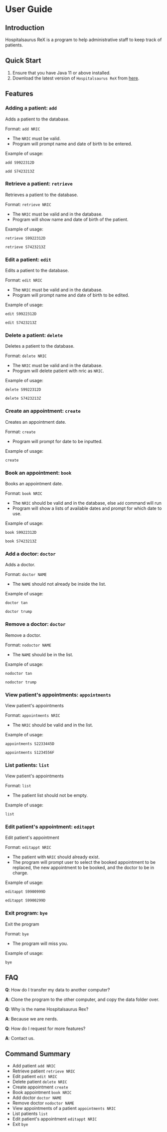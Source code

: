 # User Guide

## Introduction

Hospitalsaurus ReX is a program to help administrative staff to keep track of patients.

## Quick Start

1. Ensure that you have Java 11 or above installed.
1. Download the latest version of `Hospitalsaurus ReX` from [here](https://github.com/AY2021S1-CS2113-T16-4/tp).

## Features

### Adding a patient: `add`
Adds a patient to the database.

Format: `add NRIC`

* The `NRIC` must be valid.
* Program will prompt name and date of birth to be entered.

Example of usage: 

`add S9922312D`

`add S7423213Z`

### Retrieve a patient: `retrieve`
Retrieves a patient to the database.

Format: `retrieve NRIC`

* The `NRIC` must be valid and in the database.
* Program will show name and date of birth of the patient.

Example of usage:

`retrieve S9922312D`

`retrieve S7423213Z`

### Edit a patient: `edit`
Edits a patient to the database.

Format: `edit NRIC`

* The `NRIC` must be valid and in the database.
* Program will prompt name and date of birth to be edited.

Example of usage:

`edit S9922312D`

`edit S7423213Z`

### Delete a patient: `delete`
Deletes a patient to the database.

Format: `delete NRIC`

* The `NRIC` must be valid and in the database.
* Program will delete patient with nric as `NRIC`.

Example of usage:

`delete S9922312D`

`delete S7423213Z`

### Create an appointment: `create`
Creates an appointment date.

Format: `create`

* Program will prompt for date to be inputted.

Example of usage:

`create`

### Book an appointment: `book`
Books an appointment date.

Format: `book NRIC`

* The `NRIC` should be valid and in the database, else `add` command will run
* Program will show a lists of available dates and prompt for which date to use.

Example of usage:

`book S9922312D`

`book S7423213Z`

### Add a doctor: `doctor`
Adds a doctor.

Format: `doctor NAME`

* The `NAME` should not already be inside the list.

Example of usage:

`doctor tan`

`doctor trump`

### Remove a doctor: `doctor`
Remove a doctor.

Format: `nodoctor NAME`

* The `NAME` should be in the list.

Example of usage:

`nodoctor tan`

`nodoctor trump`

### View patient's appointments: `appointments`
View patient's appointments

Format: `appointments NRIC`

* The `NRIC` should be valid and in the list.

Example of usage:

`appointments S2233445D`

`appointments S1234556F`

### List patients: `list`
View patient's appointments

Format: `list`

* The patient list should not be empty.

Example of usage:

`list`

### Edit patient's appointment: `editappt`
Edit patient's appointment

Format: `editappt NRIC`

* The patient with `NRIC` should already exist.
* The program will prompt user to select the booked appointment to be replaced, the new appointment to be booked, and the doctor to be in charge.

Example of usage:

`editappt S9900999D`

`editappt S9900299D`

### Exit program: `bye`
Exit the program

Format: `bye`

* The program will miss you.

Example of usage:

`bye`

## FAQ

**Q**: How do I transfer my data to another computer? 

**A**: Clone the program to the other computer, and copy the data folder over.

**Q**: Why is the name Hospitalsaurus Rex?

**A**: Because we are nerds.

**Q**: How do I request for more features?

**A**: Contact us.

## Command Summary

* Add patient `add NRIC`
* Retrieve patient `retrieve NRIC`
* Edit patient `edit NRIC`
* Delete patient `delete NRIC`
* Create appointment `create`
* Book appointment `book NRIC`
* Add doctor `doctor NAME`
* Remove doctor `nodoctor NAME`
* View appointments of a patient `appointments NRIC`
* List patients `list`
* Edit patient's appointment `editappt NRIC`
* Exit `bye`
